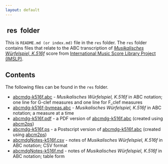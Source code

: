```yaml
---
layout: default
---
```


## <span style="background: white; width: auto; display:inline-block; padding-left:1%; padding-right:1%"> res </span> folder
This is `README.md (or index.md)` file in the `res` folder.  The `res` folder contains files that relate to the ABC transcription of [*Musikalisches Würfelspiel, K.516f*](http://imslp.org/wiki/Musikalisches_W%C3%BCrfelspiel,_K.516f_(Mozart,_Wolfgang_Amadeus)) score from [International Music Score Library Project (IMSLP)](http://imslp.org/).
 
## Contents
The following files can be found in the `res` folder. 

- [abcmdg-k516f.abc](./abcmdg-k516f.abc) - *Musikalisches Würfelspiel, K.516f* in ABC notation; one line for G-clef measures and one line for F_clef measures
- [abcmdg-k516f-bymeas.abc](./abcmdg-k516f-bymeas.abc) - *Musikalisches Würfelspiel, K.516f* in ABC notation; a measure at a time
- [abcmdg-k516f.pdf](./abcmdg-k516f.pdf) -  a PDF version of [abcmdg-k516f.abc](./abcmdg-k516f.abc) (created using [abcm2ps](http://moinejf.free.fr/))
- [abcmdg-k516f.ps](./abcmdg-k516f.ps) - a Postscript version of [abcmdg-k516f.abc](./abcmdg-k516f.abc) (created using [abcm2ps](http://moinejf.free.fr/))
- [abcmdgNotes-k516f.csv](./abcmdgNotes-k516f.csv) - notes of *Musikalisches Würfelspiel, K.516f* in ABC notation; CSV format
- [abcmdgNotes-k516f.md](./abcmdgNotes-k516f.md) - notes of *Musikalisches Würfelspiel, K.516f* in ABC notation; table form 

